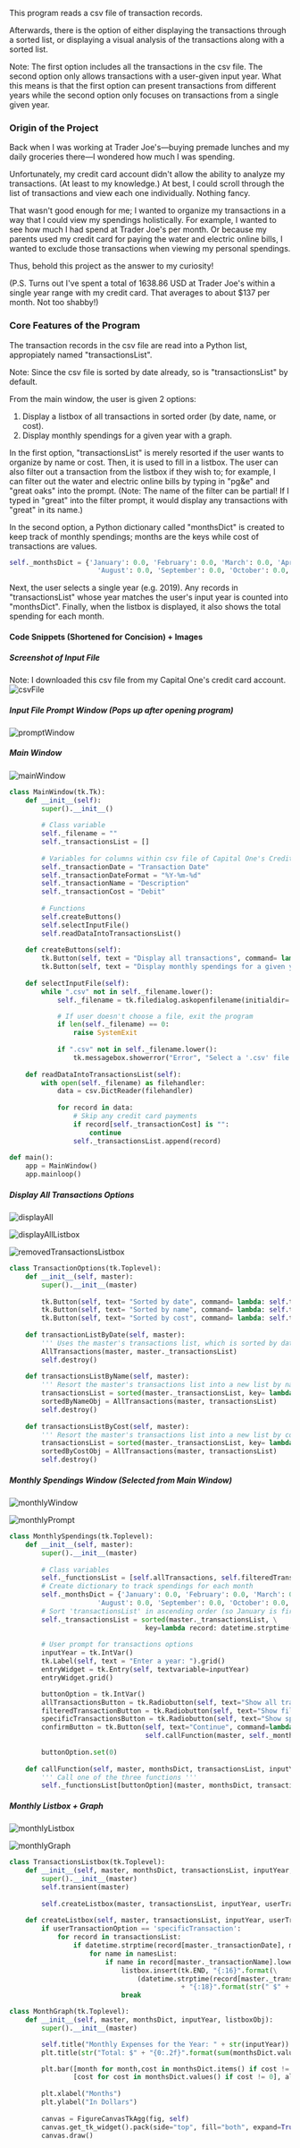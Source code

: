 This program reads a csv file of transaction records.

Afterwards, there is the option of either displaying the transactions through a sorted list, or displaying a visual analysis of the transactions along with a sorted list.

Note: The first option includes all the transactions in the csv file. The second option only allows transactions with a user-given input year. What this means is that the first option can present transactions from different years while the second option only focuses on transactions from a single given year.

### Origin of the Project
Back when I was working at Trader Joe's—buying premade lunches and my daily groceries there—I wondered how much I was spending.

Unfortunately, my credit card account didn't allow the ability to analyze my transactions. (At least to my knowledge.) At best, I could scroll through the list of transactions and view each one individually. Nothing fancy.

That wasn't good enough for me; I wanted to organize my transactions in a way that I could view my spendings holistically.
For example, I wanted to see how much I had spend at Trader Joe's per month. Or because my parents used my credit card for paying the water and electric online bills, I wanted to exclude those transactions when viewing my personal spendings.

Thus, behold this project as the answer to my curiosity! 

(P.S. Turns out I've spent a total of 1638.86 USD at Trader Joe's within a single year range with my credit card. That averages to about $137 per month. Not too shabby!)

### Core Features of the Program
The transaction records in the csv file are read into a Python list, appropiately named "transactionsList".

Note: Since the csv file is sorted by date already, so is "transactionsList" by default.

From the main window, the user is given 2 options:
1. Display a listbox of all transactions in sorted order (by date, name, or cost).
2. Display monthly spendings for a given year with a graph.

In the first option, "transactionsList" is merely resorted if the user wants to organize by name or cost. Then, it is used to fill in a listbox. The user can also filter out a transaction from the listbox if they wish to; for example, I can filter out the water and electric online bills by typing in "pg&e" and "great oaks" into the prompt. (Note: The name of the filter can be partial! If I typed in "great" into the filter prompt, it would display any transactions with "great" in its name.)

In the second option, a Python dictionary called "monthsDict" is created to keep track of monthly spendings; months are the keys while cost of transactions are values. 
```python
self._monthsDict = {'January': 0.0, 'February': 0.0, 'March': 0.0, 'April': 0.0, 'May': 0.0, 'June': 0.0, 'July': 0.0, 
                      'August': 0.0, 'September': 0.0, 'October': 0.0, 'November': 0.0, 'December': 0.0}  
```
Next, the user selects a single year (e.g. 2019). Any records in "transactionsList" whose year matches the user's input year is counted into "monthsDict". Finally, when the listbox is displayed, it also shows the total spending for each month.

#### Code Snippets (Shortened for Concision) + Images

##### Screenshot of Input File
Note: I downloaded this csv file from my Capital One's credit card account.
![csvFile](images/csvFile.png)


##### Input File Prompt Window (Pops up after opening program)
![promptWindow](images/inputFile.png)


##### Main Window
![mainWindow](images/mainWindow.png)
```python
class MainWindow(tk.Tk):
    def __init__(self):
        super().__init__()
        
        # Class variable
        self._filename = ""
        self._transactionsList = []        
        
        # Variables for columns within csv file of Capital One's Credit Card
        self._transactionDate = "Transaction Date"
        self._transactionDateFormat = "%Y-%m-%d"
        self._transactionName = "Description"
        self._transactionCost = "Debit"
        
        # Functions
        self.createButtons()
        self.selectInputFile()
        self.readDataIntoTransactionsList()        
        
    def createButtons(self):
        tk.Button(self, text = "Display all transactions", command= lambda: TransactionOptions(self)).grid()
        tk.Button(self, text = "Display monthly spendings for a given year", command= lambda: MonthlySpendings(self)).grid()      
        
    def selectInputFile(self):
        while ".csv" not in self._filename.lower():
            self._filename = tk.filedialog.askopenfilename(initialdir= getcwd()) 

            # If user doesn't choose a file, exit the program
            if len(self._filename) == 0:
                raise SystemExit    
            
            if ".csv" not in self._filename.lower():
                tk.messagebox.showerror("Error", "Select a '.csv' file extension", parent=self)             
        
    def readDataIntoTransactionsList(self):
        with open(self._filename) as filehandler:
            data = csv.DictReader(filehandler)
            
            for record in data:
                # Skip any credit card payments
                if record[self._transactionCost] is "":
                    continue        
                self._transactionsList.append(record)                
            
def main():
    app = MainWindow()
    app.mainloop()
```

##### Display All Transactions Options
![displayAll](images/displayAllTransactionsOptions.png)

![displayAllListbox](images/allTransactionsListbox.png)

![removedTransactionsListbox](images/removedTransactions.png)
```python
class TransactionOptions(tk.Toplevel):
    def __init__(self, master):
        super().__init__(master)
        
        tk.Button(self, text= "Sorted by date", command= lambda: self.transactionListByDate(master)).grid()
        tk.Button(self, text= "Sorted by name", command= lambda: self.transactionsListByName(master)).grid()
        tk.Button(self, text= "Sorted by cost", command= lambda: self.transactionsListByCost(master)).grid()   
        
    def transactionListByDate(self, master):
        ''' Uses the master's transactions list, which is sorted by date by default '''
        AllTransactions(master, master._transactionsList)
        self.destroy()
        
    def transactionsListByName(self, master):
        ''' Resort the master's transactions list into a new list by name'''
        transactionsList = sorted(master._transactionsList, key= lambda record: record[master._transactionName])
        sortedByNameObj = AllTransactions(master, transactionsList)
        self.destroy()
        
    def transactionsListByCost(self, master):
        ''' Resort the master's transactions list into a new list by cost'''
        transactionsList = sorted(master._transactionsList, key= lambda record: float(record[master._transactionCost].strip()), reverse=True)
        sortedByCostObj = AllTransactions(master, transactionsList)
        self.destroy()
```

##### Monthly Spendings Window (Selected from Main Window)
![monthlyWindow](images/monthlyWindow.png)

![monthlyPrompt](images/monthlyPromptWindow.png)
```python
class MonthlySpendings(tk.Toplevel):
    def __init__(self, master):
        super().__init__(master)  
        
        # Class variables
        self._functionsList = [self.allTransactions, self.filteredTransactionsPrompt, self.specificTransactionPrompt]
        # Create dictionary to track spendings for each month
        self._monthsDict = {'January': 0.0, 'February': 0.0, 'March': 0.0, 'April': 0.0, 'May': 0.0, 'June': 0.0, 'July': 0.0, 
                      'August': 0.0, 'September': 0.0, 'October': 0.0, 'November': 0.0, 'December': 0.0}  
        # Sort 'transactionsList' in ascending order (so January is first instead of latest month)
        self._transactionsList = sorted(master._transactionsList, \
                                  key=lambda record: datetime.strptime(record[master._transactionDate], master._transactionDateFormat))     
            
        # User prompt for transactions options
        inputYear = tk.IntVar()
        tk.Label(self, text = "Enter a year: ").grid()
        entryWidget = tk.Entry(self, textvariable=inputYear)
        entryWidget.grid()

        buttonOption = tk.IntVar()
        allTransactionsButton = tk.Radiobutton(self, text="Show all transactions", variable=buttonOption, value=0).grid()
        filteredTransactionButton = tk.Radiobutton(self, text="Show filtered transactions", variable=buttonOption, value=1).grid()
        specificTransactionsButton = tk.Radiobutton(self, text="Show specific transactions", variable=buttonOption, value=2).grid()
        confirmButton = tk.Button(self, text="Continue", command=lambda: \
                                  self.callFunction(master, self._monthsDict, self._transactionsList, inputYear.get(), buttonOption.get())).grid()
        
        buttonOption.set(0)
    
    def callFunction(self, master, monthsDict, transactionsList, inputYear, buttonOption): 
        ''' Call one of the three functions '''
        self._functionsList[buttonOption](master, monthsDict, transactionsList, inputYear)
```

##### Monthly Listbox + Graph
![monthlyListbox](images/monthlyListbox.png)

![monthlyGraph](images/monthlyGraphTJ.png)
```python
class TransactionsListbox(tk.Toplevel):
    def __init__(self, master, monthsDict, transactionsList, inputYear, userTransactionOption, filterList, removedRecords, namesList):
        super().__init__(master)    
        self.transient(master)               
        
        self.createListbox(master, transactionsList, inputYear, userTransactionOption, filterList, removedRecords, namesList)
        
    def createListbox(self, master, transactionsList, inputYear, userTransactionOption, filterList, removedRecords, namesList):
        if userTransactionOption == 'specificTransaction':
            for record in transactionsList:  
                if datetime.strptime(record[master._transactionDate], master._transactionDateFormat).year == inputYear:
                    for name in namesList:
                        if name in record[master._transactionName].lower():
                            listbox.insert(tk.END, "{:16}".format(\
                                (datetime.strptime(record[master._transactionDate], master._transactionDateFormat)).strftime('%m/%d/%Y')) 
                                           + "{:18}".format(str(" $" + record[master._transactionCost])) + record[master._transactionName])
                            break
```

```python
class MonthGraph(tk.Toplevel):
    def __init__(self, master, monthsDict, inputYear, listboxObj):
        super().__init__(master)    

        self.title("Monthly Expenses for the Year: " + str(inputYear))
        plt.title(str("Total: $" + "{0:.2f}".format(sum(monthsDict.values()))))

        plt.bar([month for month,cost in monthsDict.items() if cost != 0], \
                [cost for cost in monthsDict.values() if cost != 0], align="center")
        
        plt.xlabel("Months")
        plt.ylabel("In Dollars")
        
        canvas = FigureCanvasTkAgg(fig, self)
        canvas.get_tk_widget().pack(side="top", fill="both", expand=True)
        canvas.draw()      
```
